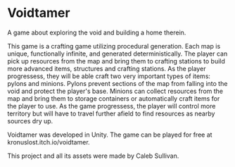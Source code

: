 # Voidtamer
A game about exploring the void and building a home therein.

This game is a crafting game utilizing procedural generation. Each map is unique, functionally infinite, and generated deterministically. The player can pick up resources from the map and bring them to crafting stations to build more advanced items, structures and crafting stations. As the player progressess, they will be able craft two very important types of items: pylons and minions. Pylons prevent sections of the map from falling into the void and protect the player's base. Minions can collect resources from the map and bring them to storage containers or automatically craft items for the player to use. As the game progressess, the player will control more territory but will have to travel further afield to find resources as nearby sources dry up.

Voidtamer was developed in Unity. The game can be played for free at kronuslost.itch.io/voidtamer.

This project and all its assets were made by Caleb Sullivan.
